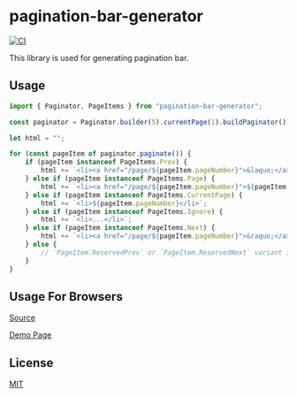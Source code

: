 pagination-bar-generator
==========

[![CI](https://github.com/magiclen/ts-paginator/actions/workflows/ci.yml/badge.svg)](https://github.com/magiclen/ts-paginator/actions/workflows/ci.yml)

This library is used for generating pagination bar.

## Usage

```typescript
import { Paginator, PageItems } from "pagination-bar-generator";

const paginator = Paginator.builder(5).currentPage(1).buildPaginator();

let html = "";

for (const pageItem of paginator.paginate()) {
    if (pageItem instanceof PageItems.Prev) {
        html += `<li><a href="/page/${pageItem.pageNumber}">&laquo;</a></li>`;
    } else if (pageItem instanceof PageItems.Page) {
        html += `<li><a href="/page/${pageItem.pageNumber}">${pageItem.pageNumber}</a></li>`;
    } else if (pageItem instanceof PageItems.CurrentPage) {
        html += `<li>${pageItem.pageNumber}</li>`;
    } else if (pageItem instanceof PageItems.Ignore) {
        html += `<li>...</li>`;
    } else if (pageItem instanceof PageItems.Next) {
        html += `<li><a href="/page/${pageItem.pageNumber}">&raquo;</a></li>`;
    } else {
        // `PageItem.ReservedPrev` or `PageItem.ReservedNext` variant is used only when the `hasPrev` option or the `hasNext` option is set to `YesNoDepends.Yes`.
    }
}
```

## Usage For Browsers

[Source](demo.html)

[Demo Page](https://rawcdn.githack.com/magiclen/ts-paginator/master/demo.html)

## License

[MIT](LICENSE)